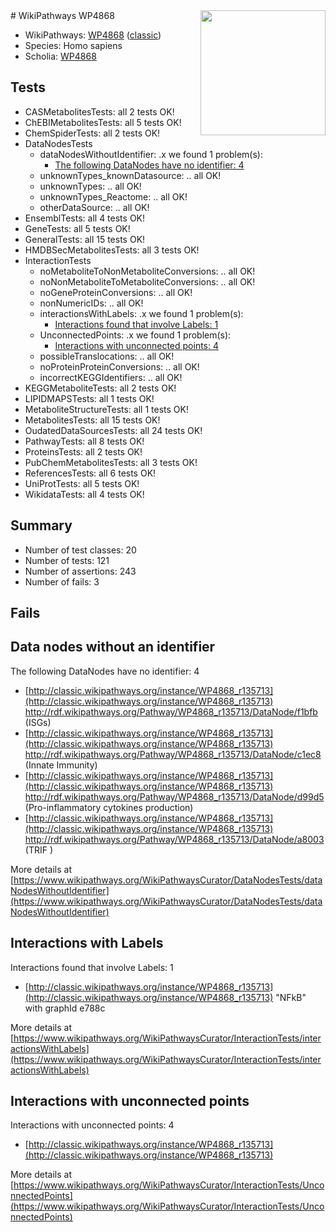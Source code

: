 <img style="float: right; width: 200px" src="https://upload.wikimedia.org/wikipedia/commons/thumb/8/83/Wplogo_with_text_500.png/640px-Wplogo_with_text_500.png" />
# WikiPathways WP4868

* WikiPathways: [WP4868](https://wikipathways.org/pathways/WP4868) ([classic](https://classic.wikipathways.org/instance/WP4868))
* Species: Homo sapiens
* Scholia: [WP4868](https://scholia.toolforge.org/wikipathways/WP4868)
## Tests
* CASMetabolitesTests: all 2 tests OK!
* ChEBIMetabolitesTests: all 5 tests OK!
* ChemSpiderTests: all 2 tests OK!
* DataNodesTests
    * dataNodesWithoutIdentifier: .x we found 1 problem(s):
        * [The following DataNodes have no identifier: 4](#d2d32fa3)
    * unknownTypes_knownDatasource: .. all OK!
    * unknownTypes: .. all OK!
    * unknownTypes_Reactome: .. all OK!
    * otherDataSource: .. all OK!
* EnsemblTests: all 4 tests OK!
* GeneTests: all 5 tests OK!
* GeneralTests: all 15 tests OK!
* HMDBSecMetabolitesTests: all 3 tests OK!
* InteractionTests
    * noMetaboliteToNonMetaboliteConversions: .. all OK!
    * noNonMetaboliteToMetaboliteConversions: .. all OK!
    * noGeneProteinConversions: .. all OK!
    * nonNumericIDs: .. all OK!
    * interactionsWithLabels: .x we found 1 problem(s):
        * [Interactions found that involve Labels: 1](#630d2678)
    * UnconnectedPoints: .x we found 1 problem(s):
        * [Interactions with unconnected points: 4](#35a61adc)
    * possibleTranslocations: .. all OK!
    * noProteinProteinConversions: .. all OK!
    * incorrectKEGGIdentifiers: .. all OK!
* KEGGMetaboliteTests: all 2 tests OK!
* LIPIDMAPSTests: all 1 tests OK!
* MetaboliteStructureTests: all 1 tests OK!
* MetabolitesTests: all 15 tests OK!
* OudatedDataSourcesTests: all 24 tests OK!
* PathwayTests: all 8 tests OK!
* ProteinsTests: all 2 tests OK!
* PubChemMetabolitesTests: all 3 tests OK!
* ReferencesTests: all 6 tests OK!
* UniProtTests: all 5 tests OK!
* WikidataTests: all 4 tests OK!


## Summary

* Number of test classes: 20
* Number of tests: 121
* Number of assertions: 243
* Number of fails: 3

## Fails

<a name="d2d32fa3" />

## Data nodes without an identifier

The following DataNodes have no identifier: 4

* [http://classic.wikipathways.org/instance/WP4868_r135713](http://classic.wikipathways.org/instance/WP4868_r135713) http://rdf.wikipathways.org/Pathway/WP4868_r135713/DataNode/f1bfb (ISGs)
* [http://classic.wikipathways.org/instance/WP4868_r135713](http://classic.wikipathways.org/instance/WP4868_r135713) http://rdf.wikipathways.org/Pathway/WP4868_r135713/DataNode/c1ec8 (Innate Immunity)
* [http://classic.wikipathways.org/instance/WP4868_r135713](http://classic.wikipathways.org/instance/WP4868_r135713) http://rdf.wikipathways.org/Pathway/WP4868_r135713/DataNode/d99d5 (Pro-inflammatory 
cytokines production)
* [http://classic.wikipathways.org/instance/WP4868_r135713](http://classic.wikipathways.org/instance/WP4868_r135713) http://rdf.wikipathways.org/Pathway/WP4868_r135713/DataNode/a8003 (TRIF
)


More details at [https://www.wikipathways.org/WikiPathwaysCurator/DataNodesTests/dataNodesWithoutIdentifier](https://www.wikipathways.org/WikiPathwaysCurator/DataNodesTests/dataNodesWithoutIdentifier)

<a name="630d2678" />

## Interactions with Labels

Interactions found that involve Labels: 1

* [http://classic.wikipathways.org/instance/WP4868_r135713](http://classic.wikipathways.org/instance/WP4868_r135713) "NFkB" with graphId e788c


More details at [https://www.wikipathways.org/WikiPathwaysCurator/InteractionTests/interactionsWithLabels](https://www.wikipathways.org/WikiPathwaysCurator/InteractionTests/interactionsWithLabels)

<a name="35a61adc" />

## Interactions with unconnected points

Interactions with unconnected points: 4

* [http://classic.wikipathways.org/instance/WP4868_r135713](http://classic.wikipathways.org/instance/WP4868_r135713)


More details at [https://www.wikipathways.org/WikiPathwaysCurator/InteractionTests/UnconnectedPoints](https://www.wikipathways.org/WikiPathwaysCurator/InteractionTests/UnconnectedPoints)


